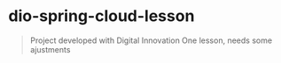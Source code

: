 # dio-spring-cloud-lesson
> Project developed with Digital Innovation One lesson, needs some ajustments
